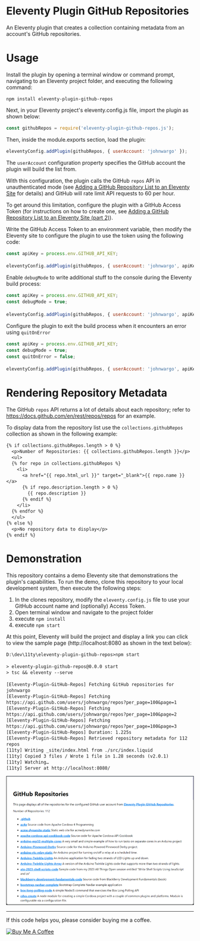 # Eleventy Plugin GitHub Repositories

An Eleventy plugin that creates a collection containing metadata from an account's GitHub repositories.

# Usage

Install the plugin by opening a terminal window or command prompt, navigating to an Eleventy project folder, and executing the following command:

```shell
npm install eleventy-plugin-github-repos
```

Next, in your Eleventy project's eleventy.config.js file, import the plugin as shown below:

```js
const githubRepos = require('eleventy-plugin-github-repos.js');
```

Then, inside the module.exports section, load the plugin:

```js
eleventyConfig.addPlugin(githubRepos, { userAccount: 'johnwargo' });
```

The `userAccount` configuration property specifies the GitHub account the plugin will build the list from. 

With this configuration, the plugin calls the GitHub `repos` API in unauthenticated mode (see [Adding a GitHub Repository List to an Eleventy Site](https://johnwargo.com/posts/2023/github-repository-list-eleventy/) for details) and GitHub will rate limit API requests to 60 per hour.

To get around this limitation, configure the plugin with a GitHub Access Token (for instructions on how to create one, see [Adding a GitHub Repository List to an Eleventy Site (part 2)](https://johnwargo.com/posts/2023/github-repository-list-eleventy-2/#:~:text=Generating%20a%20GitHub%20API%20Token)).

Write the GitHub Access Token to an environment variable, then modify the Eleventy site to configure the plugin to use the token using the following code:

```js
const apiKey = process.env.GITHUB_API_KEY;
  
eleventyConfig.addPlugin(githubRepos, { userAccount: 'johnwargo', apiKey});
```

Enable `debugMode` to write additional stuff to the console during the Eleventy build process:

```js
const apiKey = process.env.GITHUB_API_KEY;
const debugMode = true;
  
eleventyConfig.addPlugin(githubRepos, { userAccount: 'johnwargo', apiKey, debugMode});
```

Configure the plugin to exit the build process when it encounters an error using `quitOnError`

```js
const apiKey = process.env.GITHUB_API_KEY;
const debugMode = true;
const quitOnError = false;
  
eleventyConfig.addPlugin(githubRepos, { userAccount: 'johnwargo', apiKey, quitOnError});
```

# Rendering Repository Metadata

The GitHub `repos` API returns a lot of details about each repository; refer to https://docs.github.com/en/rest/repos/repos for an example.

To display data from the repository list use the `collections.githubRepos` collection as shown in the following example:

```liquid
{% if collections.githubRepos.length > 0 %}
  <p>Number of Repositories: {{ collections.githubRepos.length }}</p>
  <ul>
  {% for repo in collections.githubRepos %}
    <li>   
      <a href="{{ repo.html_url }}" target="_blank">{{ repo.name }}</a>
      {% if repo.description.length > 0 %}
        {{ repo.description }}
      {% endif %}
    </li>
  {% endfor %}
  </ul>  
{% else %}
  <p>No repository data to display</p>
{% endif %}
```

# Demonstration

This repository contains a demo Eleventy site that demonstrations the plugin's capabilities. To run the demo, clone this repository to your local development system, then execute the following steps:

1. In the clones repository, modify the `eleventy.config.js` file to use your GitHub account name and (optionally) Access Token.
2. Open terminal window and navigate to the project folder
3. execute `npm install`
4. execute `npm start`

At this point, Eleventy will build the project and display a link you can click to view the sample page (http://localhost:8080 as shown in the text below):

```shell
D:\dev\11ty\eleventy-plugin-github-repos>npm start

> eleventy-plugin-github-repos@0.0.0 start
> tsc && eleventy --serve

[Eleventy-Plugin-GitHub-Repos] Fetching GitHub repositories for johnwargo
[Eleventy-Plugin-GitHub-Repos] Fetching https://api.github.com/users/johnwargo/repos?per_page=100&page=1
[Eleventy-Plugin-GitHub-Repos] Fetching https://api.github.com/users/johnwargo/repos?per_page=100&page=2
[Eleventy-Plugin-GitHub-Repos] Fetching https://api.github.com/users/johnwargo/repos?per_page=100&page=3
[Eleventy-Plugin-GitHub-Repos] Duration: 1.225s
[Eleventy-Plugin-GitHub-Repos] Retrieved repository metadata for 112 repos
[11ty] Writing _site/index.html from ./src/index.liquid
[11ty] Copied 3 files / Wrote 1 file in 1.28 seconds (v2.0.1)
[11ty] Watching…
[11ty] Server at http://localhost:8080/
```

![Sample Page](images/image-01.png)

*** 

If this code helps you, please consider buying me a coffee.

<a href="https://www.buymeacoffee.com/johnwargo" target="_blank"><img src="https://cdn.buymeacoffee.com/buttons/default-orange.png" alt="Buy Me A Coffee" height="41" width="174"></a>